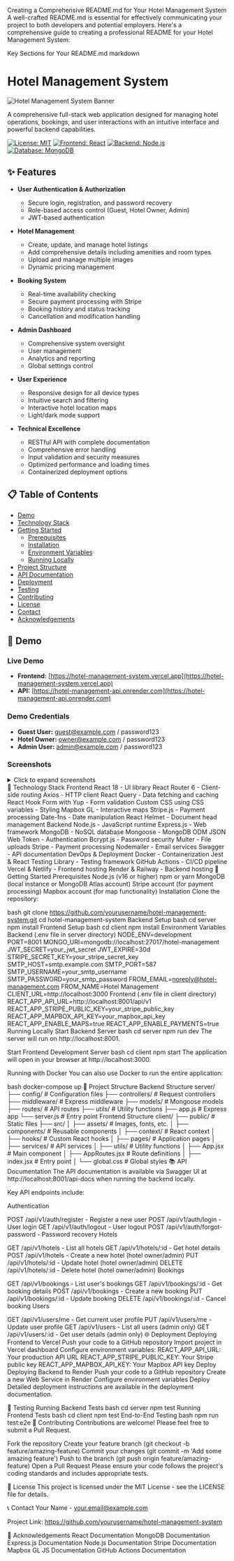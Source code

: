 Creating a Comprehensive README.md for Your Hotel Management System
A well-crafted README.md is essential for effectively communicating your project to both developers and potential employers. Here's a comprehensive guide to creating a professional README for your Hotel Management System:

Key Sections for Your README.md
markdown
# Hotel Management System

![Hotel Management System Banner](screenshots/banner.png)

A comprehensive full-stack web application designed for managing hotel operations, bookings, and user interactions with an intuitive interface and powerful backend capabilities.

[![License: MIT](https://img.shields.io/badge/License-MIT-blue.svg)](LICENSE)
[![Frontend: React](https://img.shields.io/badge/Frontend-React-blue)](https://reactjs.org/)
[![Backend: Node.js](https://img.shields.io/badge/Backend-Node.js-green)](https://nodejs.org/)
[![Database: MongoDB](https://img.shields.io/badge/Database-MongoDB-green)](https://mongodb.com/)

## ✨ Features

- **User Authentication & Authorization**
  - Secure login, registration, and password recovery
  - Role-based access control (Guest, Hotel Owner, Admin)
  - JWT-based authentication

- **Hotel Management**
  - Create, update, and manage hotel listings
  - Add comprehensive details including amenities and room types
  - Upload and manage multiple images
  - Dynamic pricing management

- **Booking System**
  - Real-time availability checking
  - Secure payment processing with Stripe
  - Booking history and status tracking
  - Cancellation and modification handling

- **Admin Dashboard**
  - Comprehensive system oversight
  - User management
  - Analytics and reporting
  - Global settings control

- **User Experience**
  - Responsive design for all device types
  - Intuitive search and filtering
  - Interactive hotel location maps
  - Light/dark mode support

- **Technical Excellence**
  - RESTful API with complete documentation
  - Comprehensive error handling
  - Input validation and security measures
  - Optimized performance and loading times
  - Containerized deployment options

## 📋 Table of Contents

- [Demo](#-demo)
- [Technology Stack](#-technology-stack)
- [Getting Started](#-getting-started)
  - [Prerequisites](#prerequisites)
  - [Installation](#installation)
  - [Environment Variables](#environment-variables)
  - [Running Locally](#running-locally)
- [Project Structure](#-project-structure)
- [API Documentation](#-api-documentation)
- [Deployment](#-deployment)
- [Testing](#-testing)
- [Contributing](#-contributing)
- [License](#-license)
- [Contact](#-contact)
- [Acknowledgements](#-acknowledgements)

## 🚀 Demo

### Live Demo

- **Frontend:** [https://hotel-management-system.vercel.app](https://hotel-management-system.vercel.app)
- **API:** [https://hotel-management-api.onrender.com](https://hotel-management-api.onrender.com)

### Demo Credentials

- **Guest User:** guest@example.com / password123
- **Hotel Owner:** owner@example.com / password123
- **Admin User:** admin@example.com / password123

### Screenshots
<details>
<summary>
Click to expand screenshots

</summary>
Home Page
Images are not shown

Hotel Listings
Images are not shown

Hotel Details
Images are not shown

Booking Process
Images are not shown

User Dashboard
Images are not shown

Admin Panel
Images are not shown

</details>
🔧 Technology Stack
Frontend
React 18 - UI library
React Router 6 - Client-side routing
Axios - HTTP client
React Query - Data fetching and caching
React Hook Form with Yup - Form validation
Custom CSS using CSS variables - Styling
Mapbox GL - Interactive maps
Stripe.js - Payment processing
Date-fns - Date manipulation
React Helmet - Document head management
Backend
Node.js - JavaScript runtime
Express.js - Web framework
MongoDB - NoSQL database
Mongoose - MongoDB ODM
JSON Web Token - Authentication
Bcrypt.js - Password security
Multer - File uploads
Stripe - Payment processing
Nodemailer - Email services
Swagger - API documentation
DevOps & Deployment
Docker - Containerization
Jest & React Testing Library - Testing framework
GitHub Actions - CI/CD pipeline
Vercel & Netlify - Frontend hosting
Render & Railway - Backend hosting
🚦 Getting Started
Prerequisites
Node.js (v16 or higher)
npm or yarn
MongoDB (local instance or MongoDB Atlas account)
Stripe account (for payment processing)
Mapbox account (for map functionality)
Installation
Clone the repository:

bash
git clone https://github.com/yourusername/hotel-management-system.git
cd hotel-management-system
Backend Setup
bash
cd server
npm install
Frontend Setup
bash
cd client
npm install
Environment Variables
Backend (.env file in server directory)
NODE_ENV=development
PORT=8001
MONGO_URI=mongodb://localhost:27017/hotel-management
JWT_SECRET=your_jwt_secret
JWT_EXPIRE=30d
STRIPE_SECRET_KEY=your_stripe_secret_key
SMTP_HOST=smtp.example.com
SMTP_PORT=587
SMTP_USERNAME=your_smtp_username
SMTP_PASSWORD=your_smtp_password
FROM_EMAIL=noreply@hotel-management.com
FROM_NAME=Hotel Management
CLIENT_URL=http://localhost:3000
Frontend (.env file in client directory)
REACT_APP_API_URL=http://localhost:8001/api/v1
REACT_APP_STRIPE_PUBLIC_KEY=your_stripe_public_key
REACT_APP_MAPBOX_API_KEY=your_mapbox_api_key
REACT_APP_ENABLE_MAPS=true
REACT_APP_ENABLE_PAYMENTS=true
Running Locally
Start Backend Server
bash
cd server
npm run dev
The server will run on http://localhost:8001.

Start Frontend Development Server
bash
cd client
npm start
The application will open in your browser at http://localhost:3000.

Running with Docker
You can also use Docker to run the entire application:

bash
docker-compose up
📂 Project Structure
Backend Structure
server/
├── config/             # Configuration files
├── controllers/        # Request controllers
├── middleware/         # Express middleware
├── models/             # Mongoose models
├── routes/             # API routes
├── utils/              # Utility functions
├── app.js              # Express app
└── server.js           # Entry point
Frontend Structure
client/
├── public/             # Static files
├── src/
│   ├── assets/         # Images, fonts, etc.
│   ├── components/     # Reusable components
│   ├── context/        # React context
│   ├── hooks/          # Custom React hooks
│   ├── pages/          # Application pages
│   ├── services/       # API services
│   ├── utils/          # Utility functions
│   ├── App.jsx         # Main component
│   ├── AppRoutes.jsx   # Route definitions
│   ├── index.jsx       # Entry point
│   └── global.css      # Global styles
📚 API Documentation
The API documentation is available via Swagger UI at http://localhost:8001/api-docs when running the backend locally.

Key API endpoints include:

Authentication

POST /api/v1/auth/register - Register a new user
POST /api/v1/auth/login - User login
GET /api/v1/auth/logout - User logout
POST /api/v1/auth/forgot-password - Password recovery
Hotels

GET /api/v1/hotels - List all hotels
GET /api/v1/hotels/:id - Get hotel details
POST /api/v1/hotels - Create a new hotel (hotel owner/admin)
PUT /api/v1/hotels/:id - Update hotel (hotel owner/admin)
DELETE /api/v1/hotels/:id - Delete hotel (hotel owner/admin)
Bookings

GET /api/v1/bookings - List user's bookings
GET /api/v1/bookings/:id - Get booking details
POST /api/v1/bookings - Create a new booking
PUT /api/v1/bookings/:id - Update booking
DELETE /api/v1/bookings/:id - Cancel booking
Users

GET /api/v1/users/me - Get current user profile
PUT /api/v1/users/me - Update user profile
GET /api/v1/users - List all users (admin only)
GET /api/v1/users/:id - Get user details (admin only)
🌐 Deployment
Deploying Frontend to Vercel
Push your code to a GitHub repository
Import project in Vercel dashboard
Configure environment variables:
REACT_APP_API_URL: Your production API URL
REACT_APP_STRIPE_PUBLIC_KEY: Your Stripe public key
REACT_APP_MAPBOX_API_KEY: Your Mapbox API key
Deploy
Deploying Backend to Render
Push your code to a GitHub repository
Create a new Web Service in Render
Configure environment variables
Deploy
Detailed deployment instructions are available in the deployment documentation.

🧪 Testing
Running Backend Tests
bash
cd server
npm test
Running Frontend Tests
bash
cd client
npm test
End-to-End Testing
bash
npm run test:e2e
🤝 Contributing
Contributions are welcome! Please feel free to submit a Pull Request.

Fork the repository
Create your feature branch (git checkout -b feature/amazing-feature)
Commit your changes (git commit -m 'Add some amazing feature')
Push to the branch (git push origin feature/amazing-feature)
Open a Pull Request
Please ensure your code follows the project's coding standards and includes appropriate tests.

📄 License
This project is licensed under the MIT License - see the LICENSE file for details.

📞 Contact
Your Name - your.email@example.com

Project Link: https://github.com/yourusername/hotel-management-system

🙏 Acknowledgements
React Documentation
MongoDB Documentation
Express.js Documentation
Node.js Documentation
Stripe Documentation
Mapbox GL JS Documentation
GitHub Actions Documentation